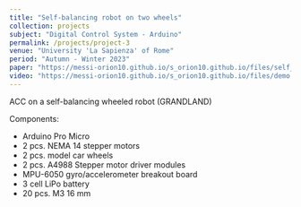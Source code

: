 ```yaml
---
title: "Self-balancing robot on two wheels"
collection: projects
subject: "Digital Control System - Arduino"
permalink: /projects/project-3
venue: "University 'La Sapienza' of Rome"
period: "Autumn - Winter 2023"
paper: "https://messi-orion10.github.io/s_orion10.github.io/files/self_balancing.pdf"
video: "https://messi-orion10.github.io/s_orion10.github.io/files/demo.mp4"
---
```


ACC on a self-balancing wheeled robot (GRANDLAND)

Components:

* Arduino Pro Micro
* 2 pcs. NEMA 14 stepper motors
* 2 pcs. model car wheels
* 2 pcs. A4988 Stepper motor driver modules
* MPU-6050 gyro/accelerometer breakout board
* 3 cell LiPo battery
* 20 pcs. M3 16 mm
